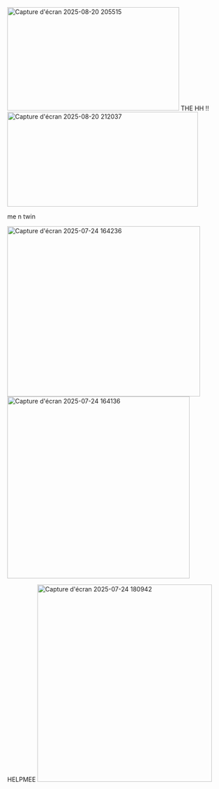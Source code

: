 <img width="394" height="237" alt="Capture d'écran 2025-08-20 205515" src="https://github.com/user-attachments/assets/0e4a4507-8ef6-49c1-a598-fe11be2ef008" /> 
THE HH !!
<img width="437" height="217" alt="Capture d'écran 2025-08-20 212037" src="https://github.com/user-attachments/assets/b07d5ac2-55df-42d0-88ff-e03cee53a749" />

me n twin

<img width="442" height="390" alt="Capture d'écran 2025-07-24 164236" src="https://github.com/user-attachments/assets/37c08918-4812-4fee-985e-7af8cbc42c94" />

<img width="418" height="417" alt="Capture d'écran 2025-07-24 164136" src="https://github.com/user-attachments/assets/b7cd64ae-5ae9-458a-aec9-1ed722bd0dad" />

HELPMEE
<img width="400" height="452" alt="Capture d'écran 2025-07-24 180942" src="https://github.com/user-attachments/assets/5cfdbf2e-a6f9-4887-9694-b2e4fee215cf" />

